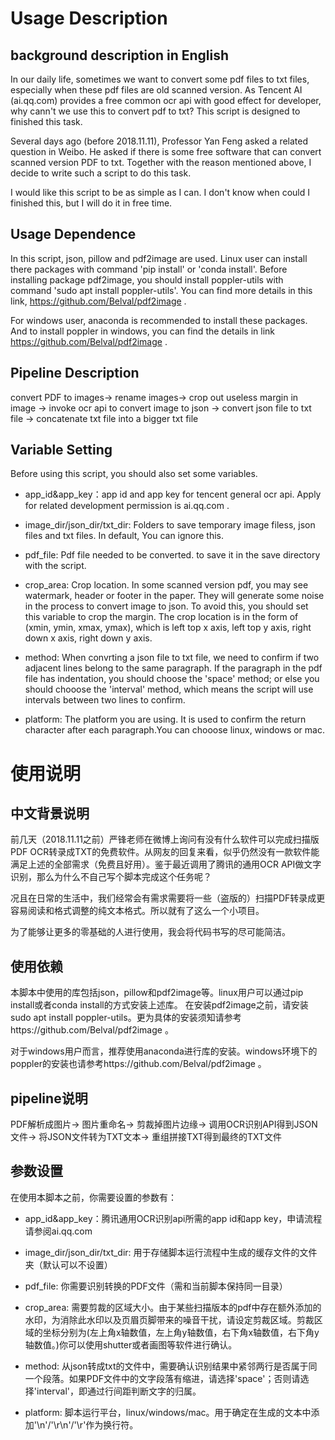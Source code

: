 # Usage Description
## background description in English

In our daily life, sometimes we want to convert some pdf files to txt files, especially when these pdf files are old scanned version. As Tencent AI (ai.qq.com) provides a free common ocr api with good effect for developer, why cann't we use this to convert pdf to txt? This script is designed to finished this task.

Several days ago (before 2018.11.11), Professor Yan Feng asked a related question in Weibo. He asked if there is some free software that can convert scanned version PDF to txt. Together with the reason mentioned above, I decide to write such a script to do this task.

I would like this script to be as simple as I can. I don't know when could I finished this, but I will do it in free time.

## Usage Dependence

In this script, json, pillow and pdf2image are used. Linux user can install there packages with command 'pip install' or 'conda install'. Before installing package pdf2image, you should install poppler-utils with command 'sudo apt install poppler-utils'. You can find more details in this link, https://github.com/Belval/pdf2image .

For windows user, anaconda is recommended to install these packages. And to install poppler in windows, you can find the details in link https://github.com/Belval/pdf2image .

## Pipeline Description

convert PDF to images-> rename images-> crop out useless margin in image -> invoke ocr api to convert image to json -> convert json file to txt file -> concatenate txt file into a bigger txt file

## Variable Setting

Before using this script, you should also set some variables.

- app_id&app_key：app id and app key for tencent general ocr api. Apply for related development permission is ai.qq.com .

- image_dir/json_dir/txt_dir: Folders to save temporary image filess, json files and txt files. In default, You can ignore this.

- pdf_file: Pdf file needed to be converted. to save it in the save directory with the script.

- crop_area: Crop location. In some scanned version pdf, you may see watermark, header or footer in the paper. They will generate some noise in the process to convert image to json. To avoid this, you should set this variable to crop the margin.
The crop location is in the form of (xmin, ymin, xmax, ymax), which is left top x axis, left top y axis, right down x axis, right down y axis.

- method: When convrting a json file to txt file, we need to confirm if two adjacent lines belong to the same paragraph. If the paragraph in the pdf file has indentation, you should choose the 'space' method; or else you should chooose the 'interval' method, which means the script will use intervals between two lines to confirm.

- platform: The platform you are using. It is used to confirm the return character after each paragraph.You can chooose linux, windows or mac.

# 使用说明
## 中文背景说明

前几天（2018.11.11之前）严锋老师在微博上询问有没有什么软件可以完成扫描版PDF OCR转录成TXT的免费软件。从网友的回复来看，似乎仍然没有一款软件能满足上述的全部需求（免费且好用）。鉴于最近调用了腾讯的通用OCR API做文字识别，那么为什么不自己写个脚本完成这个任务呢？

况且在日常的生活中，我们经常会有需求需要将一些（盗版的）扫描PDF转录成更容易阅读和格式调整的纯文本格式。所以就有了这么一个小项目。

为了能够让更多的零基础的人进行使用，我会将代码书写的尽可能简洁。

## 使用依赖

本脚本中使用的库包括json，pillow和pdf2image等。linux用户可以通过pip install或者conda install的方式安装上述库。
在安装pdf2image之前，请安装sudo apt install poppler-utils。更为具体的安装须知请参考https://github.com/Belval/pdf2image 。

对于windows用户而言，推荐使用anaconda进行库的安装。windows环境下的poppler的安装也请参考https://github.com/Belval/pdf2image 。

## pipeline说明

PDF解析成图片-> 图片重命名-> 剪裁掉图片边缘-> 调用OCR识别API得到JSON文件-> 将JSON文件转为TXT文本-> 重组拼接TXT得到最终的TXT文件

## 参数设置

在使用本脚本之前，你需要设置的参数有：

- app_id&app_key：腾讯通用OCR识别api所需的app id和app key，申请流程请参阅ai.qq.com

- image_dir/json_dir/txt_dir: 用于存储脚本运行流程中生成的缓存文件的文件夹（默认可以不设置）

- pdf_file: 你需要识别转换的PDF文件（需和当前脚本保持同一目录）

- crop_area: 需要剪裁的区域大小。由于某些扫描版本的pdf中存在额外添加的水印，为消除此水印以及页眉页脚带来的噪音干扰，请设定剪裁区域。剪裁区域的坐标分别为(左上角x轴数值，左上角y轴数值，右下角x轴数值，右下角y轴数值。)你可以使用shutter或者画图等软件进行确认。

- method: 从json转成txt的文件中，需要确认识别结果中紧邻两行是否属于同一个段落。如果PDF文件中的文字段落有缩进，请选择'space'；否则请选择'interval'，即通过行间距判断文字的归属。

- platform: 脚本运行平台，linux/windows/mac。用于确定在生成的文本中添加'\n'/'\r\n'/'\r'作为换行符。

